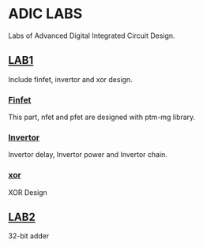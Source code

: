 # ADIC LABS

Labs of Advanced Digital Integrated Circuit Design.

## [LAB1](/lab1)

Include finfet, invertor and xor design.

### [Finfet](/lab1/finfet)

This part, nfet and pfet are designed with ptm-mg library.

### [Invertor](/lab1/invertor)

Invertor delay, Invertor power and Invertor chain.

### [xor](/lab1/xor)

XOR Design

## [LAB2](/lab2)

32-bit adder
